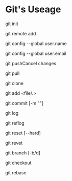 # Git's Useage

git init

git remote add <remote-name> <url>

git config --global user.name   <name>

git config --global user.email  <email>

git pushCancel changes

git pull 

git clone

git add <file/.>

git commit [-m "<content>"] 

git log

git reflog

git reset [--hard] 

git revet

git branch [-b/d]

git checkout 

git rebase
